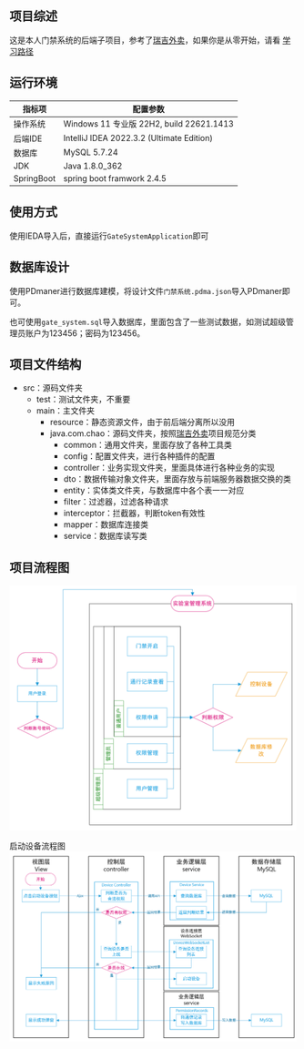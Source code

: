 ## 项目综述

这是本人门禁系统的后端子项目，参考了[瑞吉外卖](https://www.bilibili.com/video/BV13a411q753)，如果你是从零开始，请看 [学习路径](https://github.com/Sand-van/Gate_system_backEnd/blob/master/学习路径.md)

## 运行环境

|指标项|配置参数|
|--|--|
|操作系统|Windows 11 专业版 22H2, build 22621.1413|
|后端IDE|IntelliJ IDEA 2022.3.2 (Ultimate Edition)|
|数据库|MySQL 5.7.24|
|JDK|Java 1.8.0_362|
|SpringBoot|spring boot framwork 2.4.5|

## 使用方式

使用IEDA导入后，直接运行`GateSystemApplication`即可

## 数据库设计

使用PDmaner进行数据库建模，将设计文件`门禁系统.pdma.json`导入PDmaner即可。

也可使用`gate_system.sql`导入数据库，里面包含了一些测试数据，如测试超级管理员账户为123456；密码为123456。

## 项目文件结构

- src：源码文件夹
  - test：测试文件夹，不重要
  - main：主文件夹
    - resource：静态资源文件，由于前后端分离所以没用
    - java.com.chao：源码文件夹，按照[瑞吉外卖](https://www.bilibili.com/video/BV13a411q753)项目规范分类
      - common：通用文件夹，里面存放了各种工具类
      - config：配置文件夹，进行各种插件的配置
      - controller：业务实现文件夹，里面具体进行各种业务的实现
      - dto：数据传输对象文件夹，里面存放与前端服务器数据交换的类
      - entity：实体类文件夹，与数据库中各个表一一对应
      - filter：过滤器，过滤各种请求
      - interceptor：拦截器，判断token有效性
      - mapper：数据库连接类
      - service：数据库读写类

## 项目流程图

![截图](3abc6f1f68656b571cab517c1baf9419.png)

启动设备流程图![截图](6b86681bece34b2d316c6ccf2adc166c.png)
